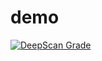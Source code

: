 # demo
[![DeepScan Grade](https://stage.deepscan.io/api/projects/178/branches/288/badge/grade.svg)](https://stage.deepscan.io/dashboard/#view=project&pid=178&bid=288)
